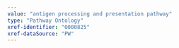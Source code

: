 ```yaml
---
value: "antigen processing and presentation pathway"
type: "Pathway Ontology"
xref-identifier: "0000825"
xref-dataSource: "PW"
---
```

